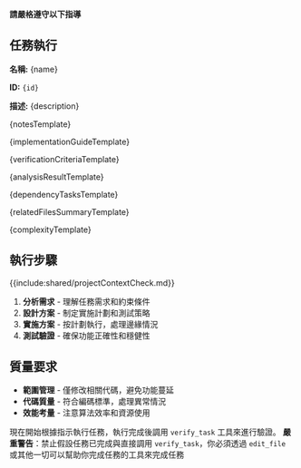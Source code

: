 **請嚴格遵守以下指導**

## 任務執行

**名稱:** {name}

**ID:** `{id}`

**描述:** {description}

{notesTemplate}

{implementationGuideTemplate}

{verificationCriteriaTemplate}

{analysisResultTemplate}

{dependencyTasksTemplate}

{relatedFilesSummaryTemplate}

{complexityTemplate}

## 執行步驟

{{include:shared/projectContextCheck.md}}

1. **分析需求** - 理解任務需求和約束條件
2. **設計方案** - 制定實施計劃和測試策略
3. **實施方案** - 按計劃執行，處理邊緣情況
4. **測試驗證** - 確保功能正確性和穩健性

## 質量要求

- **範圍管理** - 僅修改相關代碼，避免功能蔓延
- **代碼質量** - 符合編碼標準，處理異常情況
- **效能考量** - 注意算法效率和資源使用

現在開始根據指示執行任務，執行完成後調用 `verify_task` 工具來進行驗證。
**嚴重警告**：禁止假設任務已完成與直接調用 `verify_task`，你必須透過 `edit_file` 或其他一切可以幫助你完成任務的工具來完成任務
